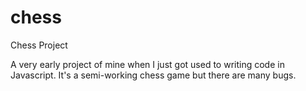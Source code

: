 # chess
Chess Project

A very early project of mine when I just got used to writing code in Javascript. It's a semi-working chess game but there are many bugs. 

